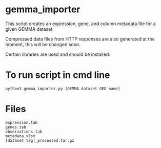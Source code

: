 # gemma_importer

This script creates an expression, gene, and column metadata file for a given GEMMA dataset.

Compressed data files from HTTP responses are also generated at the moment, this will be changed soon.

Certain libraries are used and should be installed.

# To run script in cmd line

```python3 gemma_importer.py [GEMMA dataset GEO name]```

# Files
```
expression.tab
genes.tab
observations.tab
metadata.xlsx
[dataset tag]_processed.tar.gz
```
